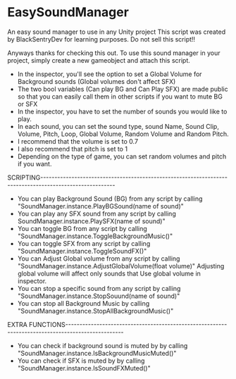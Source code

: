 # EasySoundManager
An easy sound manager to use in any Unity project
This script was created by BlackSentryDev for learning purposes. Do not sell this script!!

Anyways thanks for checking this out. To use this sound manager in your project, simply create a new gameobject and attach this script.

- In the inspector, you'll see the option to set a Global Volume for Background sounds (Global volumes don't affect SFX) 
- The two bool variables (Can play BG and Can Play SFX) are made public so that you can easily call them in other scripts if you want to mute BG or SFX
- In the inspector, you have to set the number of sounds you would like to play.
- In each sound, you can set the sound type, sound Name, Sound Clip, Volume, Pitch, Loop, Global Volume, Random Volume and Random Pitch.
- I recommend that the volume is set to 0.7
- I also recommend that pitch is set to 1
- Depending on the type of game, you can set random volumes and pitch if you want.

SCRIPTING--------------------------------------------------------------------------------------------------------

- You can play Background Sound (BG) from any script by calling "SoundManager.instance.PlayBGSound(name of sound)"
- You can play any SFX sound from any script by calling SoundManager.instance.PlaySFX(name of sound)"
- You can toggle BG from any script by calling "SoundManager.instance.ToggleBackgroundMusic()" 
- You can toggle SFX from any script by calling "SoundManager.instance.ToggleSoundFX()"
- You can Adjust Global volume from any script by calling "SoundManager.instance.AdjustGlobalVolume(float volume)" 
	Adjusting global volume will affect only sounds that Use global volume in inspector.
- You can stop a specific sound from any script by calling "SoundManager.instance.StopSouund(name of sound)"
- You can stop all Background Music by calling "SoundManager.instance.StopAllBackgroundMusic()"

EXTRA FUNCTIONS--------------------------------------------------------------------------------------------------
- You can check if background sound is muted by by calling "SoundManager.instance.IsBackgroundMusicMuted()"
- You can check if SFX is muted by by calling "SoundManager.instance.IsSoundFXMuted()"

 
